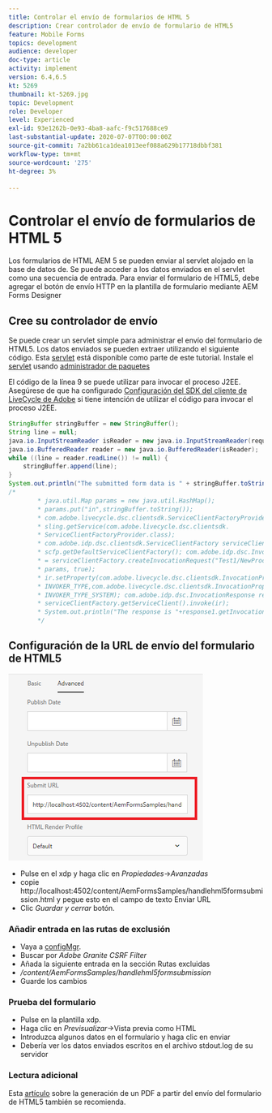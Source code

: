 ```yaml
---
title: Controlar el envío de formularios de HTML 5
description: Crear controlador de envío de formulario de HTML5
feature: Mobile Forms
topics: development
audience: developer
doc-type: article
activity: implement
version: 6.4,6.5
kt: 5269
thumbnail: kt-5269.jpg
topic: Development
role: Developer
level: Experienced
exl-id: 93e1262b-0e93-4ba8-aafc-f9c517688ce9
last-substantial-update: 2020-07-07T00:00:00Z
source-git-commit: 7a2bb61ca1dea1013eef088a629b17718dbbf381
workflow-type: tm+mt
source-wordcount: '275'
ht-degree: 3%

---
```


# Controlar el envío de formularios de HTML 5

Los formularios de HTML AEM 5 se pueden enviar al servlet alojado en la base de datos de. Se puede acceder a los datos enviados en el servlet como una secuencia de entrada. Para enviar el formulario de HTML5, debe agregar el botón de envío HTTP en la plantilla de formulario mediante AEM Forms Designer

## Cree su controlador de envío

Se puede crear un servlet simple para administrar el envío del formulario de HTML5. Los datos enviados se pueden extraer utilizando el siguiente código. Esta [servlet](assets/html5-submit-handler.zip) está disponible como parte de este tutorial. Instale el [servlet](assets/html5-submit-handler.zip) usando [administrador de paquetes](http://localhost:4502/crx/packmgr/index.jsp)

El código de la línea 9 se puede utilizar para invocar el proceso J2EE. Asegúrese de que ha configurado [Configuración del SDK del cliente de LiveCycle de Adobe](https://helpx.adobe.com/aem-forms/6/submit-form-data-livecycle-process.html) si tiene intención de utilizar el código para invocar el proceso J2EE.

```java
StringBuffer stringBuffer = new StringBuffer();
String line = null;
java.io.InputStreamReader isReader = new java.io.InputStreamReader(request.getInputStream(), "UTF-8");
java.io.BufferedReader reader = new java.io.BufferedReader(isReader);
while ((line = reader.readLine()) != null) {
    stringBuffer.append(line);
}
System.out.println("The submitted form data is " + stringBuffer.toString());
/*
        * java.util.Map params = new java.util.HashMap();
        * params.put("in",stringBuffer.toString());
        * com.adobe.livecycle.dsc.clientsdk.ServiceClientFactoryProvider scfp =
        * sling.getService(com.adobe.livecycle.dsc.clientsdk.
        * ServiceClientFactoryProvider.class);
        * com.adobe.idp.dsc.clientsdk.ServiceClientFactory serviceClientFactory =
        * scfp.getDefaultServiceClientFactory(); com.adobe.idp.dsc.InvocationRequest ir
        * = serviceClientFactory.createInvocationRequest("Test1/NewProcess1", "invoke",
        * params, true);
        * ir.setProperty(com.adobe.livecycle.dsc.clientsdk.InvocationProperties.
        * INVOKER_TYPE,com.adobe.livecycle.dsc.clientsdk.InvocationProperties.
        * INVOKER_TYPE_SYSTEM); com.adobe.idp.dsc.InvocationResponse response1 =
        * serviceClientFactory.getServiceClient().invoke(ir);
        * System.out.println("The response is "+response1.getInvocationId());
        */
```


## Configuración de la URL de envío del formulario de HTML5

![submit-url](assets/submit-url.PNG)

* Pulse en el xdp y haga clic en _Propiedades_->_Avanzadas_
* copie http://localhost:4502/content/AemFormsSamples/handlehml5formsubmission.html y pegue esto en el campo de texto Enviar URL
* Clic _Guardar y cerrar_ botón.

### Añadir entrada en las rutas de exclusión

* Vaya a [configMgr](http://localhost:4502/system/console/configMgr).
* Buscar por _Adobe Granite CSRF Filter_
* Añada la siguiente entrada en la sección Rutas excluidas
* _/content/AemFormsSamples/handlehml5formsubmission_
* Guarde los cambios

### Prueba del formulario

* Pulse en la plantilla xdp.
* Haga clic en _Previsualizar_->Vista previa como HTML
* Introduzca algunos datos en el formulario y haga clic en enviar
* Debería ver los datos enviados escritos en el archivo stdout.log de su servidor

### Lectura adicional

Esta [artículo](https://experienceleague.adobe.com/docs/experience-manager-learn/forms/document-services/generate-pdf-from-mobile-form-submission-article.html) sobre la generación de un PDF a partir del envío del formulario de HTML5 también se recomienda.
